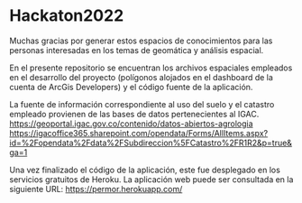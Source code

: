 # Hackaton2022

Muchas gracias por generar estos espacios de conocimientos para las personas interesadas en los temas de geomática y análisis espacial.

En el presente repositorio se encuentran los archivos espaciales empleados en el desarrollo del proyecto (polígonos alojados en el dashboard de la cuenta de ArcGis Developers) y el código fuente de la aplicación.

La fuente de información correspondiente al uso del suelo y el catastro empleado provienen de las bases de datos pertenecientes al IGAC.
https://geoportal.igac.gov.co/contenido/datos-abiertos-agrologia
https://igacoffice365.sharepoint.com/opendata/Forms/AllItems.aspx?id=%2Fopendata%2Fdata%2FSubdireccion%5FCatastro%2FR1R2&p=true&ga=1

Una vez finalizado el código de la aplicación, este fue desplegado en los servicios gratuitos de Heroku. La aplicación web puede ser consultada en la siguiente URL:
https://permor.herokuapp.com/
